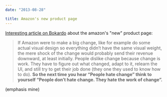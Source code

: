 ```yaml
---
date: "2013-08-28"

title: Amazon's new product page
---
```


[Interesting article on Bokardo](http://bokardo.com/archives/a-thought-on-amazons-new-product-page-design/) about the amazon's "new" product page:

> If Amazon were to make a big change, like for example do some actual visual design so everything didn’t have the same visual weight, the mere shock of the change would probably send their revenue downward, at least initially. People dislike change because change is work. They have to figure out what changed, adapt to it, relearn the UI, and still try to get their job done (they one they used to know how to do). **So the next time you hear “People hate change” think to yourself “People don’t hate change. They hate the work of change”.**

(emphasis mine)
